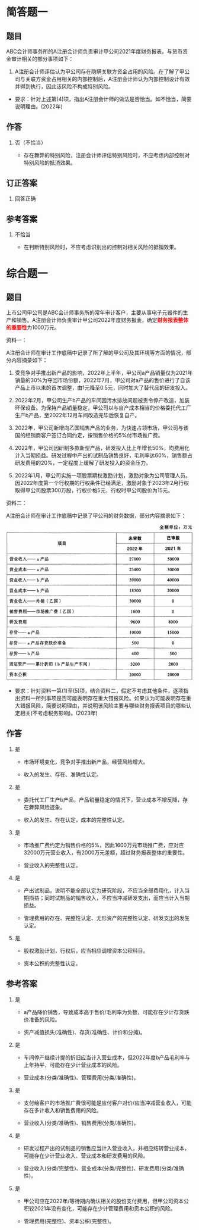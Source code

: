 # 简答题一

## 题目

ABC会计师事务所的A注册会计师负责审计甲公司2021年度财务报表。与货币资金审计相关的部分事项如下：

1. A注册会计师评估认为甲公司存在隐瞒关联方资金占用的风险。在了解了甲公司与关联方资金占用相关的内部控制后，A注册会计师认为内部控制设计有效并得到执行，因此该风险不构成特别风险。

- 要求：针对上述第(4)项，指出A注册会计师的做法是否恰当。如不恰当，简要说明理由。(2022年)

## 作答

1. 否（不恰当）

    - 存在舞弊的特别风险，注册会计师评估特别风险时，不应考虑内部控制对特别风险的抵消效果。

## 订正答案

1. 回答正确

## 参考答案

1. 不恰当

    - 在判断特别风险时，不应考虑识别出的控制对相关风险的抵销效果。

# 综合题一

## 题目

上市公司甲公司是ABC会计师事务所的常年审计客户，主要从事电子元器件的生产和销售。A注册会计师负责审计甲公司2022年度财务报表，确定<strong style="color: red">财务报表整体的重要性</strong>为1000万元。

资料一：

A注册会计师在审计工作底稿中记录了所了解的甲公司及其环境等方面的情况，部分内容摘录如下：

1. 受竞争对手推出新产品的影响，2022年上半年，甲公司a产品销量仅为2021年销量的30%为夺回市场份额，2022年7月，甲公司对a产品的售价进行了自该产品上市以来的首次调整，由1元降至0.5元，同时加大了替代品的研发投入。

2. 2022年2月，甲公司生产b产品的车间因污水排放问题被责令停产改造，加装环保设备。为保持产品销量稳定，甲公司以与自产成本相当的价格委托代工厂生产b产品，至2022年12月车间改造完毕后恢复自产。

3. 2022年，甲公司新增向乙国销售产品的业务，为快速占领市场，甲公司与该国的经销商客户签订合同约定，按销售价格的5%付市场推广费。

4. 2022年，甲公司因研制多款新型产品，研发投入比上年增长50%，均费用化计入当期损益。研发过程中产出的试制品销售良好，毛利率达60%，销售额占研发费用的20%，一定程度上缓解了研发投入的资金压力。

5. 2022年1月，甲公司实施一项股票期权激励计划，激励对象为公司管理人员。因2022年度第一个行权期的行权条件已经满足，激励对象于2023年2月行权取得甲公司股票300万股，行权价格5元，行权时甲公司股价为15元。

资料二：

A注册会计师在审计工作底稿中记录了甲公司的财务数据，部分内容摘录如下：

![风险评估-综合题一](.\image\第七章风险评估\Snipaste_2025-07-08_10-15-41.png "综合题一")

- 要求：针对资料一第(1)至(5)项，结合资料二，假定不考虑其他条件，逐项指出资料一所列事项是否可能表明存在重大错报风险。如果认为可能表明存在重大错报风险，简要说明理由，并说明该风险主要与哪些财务报表项目的哪些认定相关(不考虑税务影响)。(2023年)

## 作答

1. 是

    - 市场环境变化，竞争对手推出新产品，经营风险增大。

    - 收入的发生、存在、准确性认定。

2. 是

    - 委托代工厂生产b产品，产品销量稳定的情况下，营业成本不增反降，存在舞弊风险迹象。

    - 收入的发生、存在认定，成本的完整性认定。

3. 是

    - 市场推广费约定为销售价格的5%，因此1600万元市场推广费，应对应32000万元营业收入，有2000万元差额，超过财务报表整体的重要性。

    - 营业收入的完整性认定。

4. 是

    - 产出试制品，说明不能全部认定为研究阶段，不应当全部费用化，计入当期损益；同时试制品的销售收入，不应当冲减研发支出，而应当计入当期损益。

    - 管理费用的存在、完整性认定、无形资产的完整性认定、研发支出的发生认定。

5. 是

    - 股权激励计划，行权后，应当相应调增资本公积科目。

    - 资本公积的完整性认定。

## 参考答案

1. 是

    - a产品降价销售，导致成本高于售价/毛利率为负数，可能存在少计存货跌价准备的风险。

    - 资产减值损失(准确性)、存货(准确性、计价和分摊)。

2. 是

    - 车间停产继续计提的折旧应当计入营业成本，但2022年度b产品毛利率与上年持平，可能存在少计营业成本的风险。

    - 营业成本(分类/准确性)、管理费用(分类/准确性)。

3. 是

    - 支付给客户的市场推广费很可能是应付客户对价/应当冲减营业收入，可能存在多计收入和销售费用的风险。

    - 营业收入(分类/准确性)、销售费用(分类/准确性)。

4. 是

    - 研发过程产出的试制品的销售应当计入营业收入，并相应结转营业成本，可能存在少计营业收入、营业成本和研发费用的风险。

    - 营业收入(分类/完整性)、营业成本(分类/完整性)、研发费用(分类/准确性)。

5. 是

    - 甲公司应在2022年/等待期内确认相关的股份支付费用，但甲公司资本公积较2021年没有变化，可能存在少计管理费用和资本公积的风险。

    - 管理费用(完整性)、资本公积(完整性)。